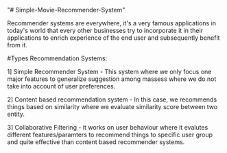 "# Simple-Movie-Recommender-System" 

Recommender systems are everywhere, it's a very famous applications in today's world that every other businesses try to incorporate it in their applications to enrich experience of the end user and subsequently benefit from it.

#Types Recommendation Systems:

1] Simple Recommender System - This system where we only focus one major features to generalize suggestion among massess where we do not take into account of user preferences.

2] Content based recommendation system - In this case, we recommends things based on similarity where we evaluate similarity score between two entity.

3] Collaborative Filtering - it works on user behaviour where it evalutes different features/paramters to recommend things to specific user group and quite effective than content based recommender systems.

<!-- # Most famous examples of Recommender Systems:

Netflix - A online movie/tv series streaming service uses recommender system to recommend their users what to watch next based on user preferences and overall ratings of different shows. -->


